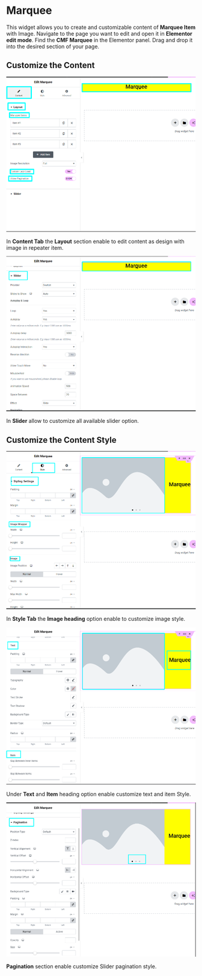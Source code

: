 # Marquee

This widget allows you to create and customizable content of **Marquee Item** with Image. Navigate to the page you want to edit and open it in **Elementor edit mode**. Find the **CMF Marquee** in the Elementor panel. Drag and drop it into the desired section of your page.

## Customize the Content

<p class="cmf--img-wrapper">
    <img src="/assets/framework/images/widgets/general-elements/marquee/marquee_1.png" alt="marquee">
</p>

In **Content Tab** the **Layout** section enable to edit content as design with image in repeater item.

<p class="cmf--img-wrapper">
    <img src="/assets/framework/images/widgets/general-elements/marquee/marquee_3.png" alt="marquee">
</p>

In **Slider** allow to customize all available slider option.  

## Customize the Content Style

<p class="cmf--img-wrapper">
   <img src="/assets/framework/images/widgets/general-elements/marquee/marquee_4.png" alt="marquee">
</p>

 In **Style Tab** the **Image heading** option enable to customize image style.    

<p class="cmf--img-wrapper">
   <img src="/assets/framework/images/widgets/general-elements/marquee/marquee_5.png" alt="marquee">
</p>

Under **Text** and **Item** heading option enable customize text and item Style.

<p class="cmf--img-wrapper">
    <img src="/assets/framework/images/widgets/general-elements/marquee/marquee_6.png" alt="marquee">
</p>

**Pagination** section enable customize Slider pagination style.
